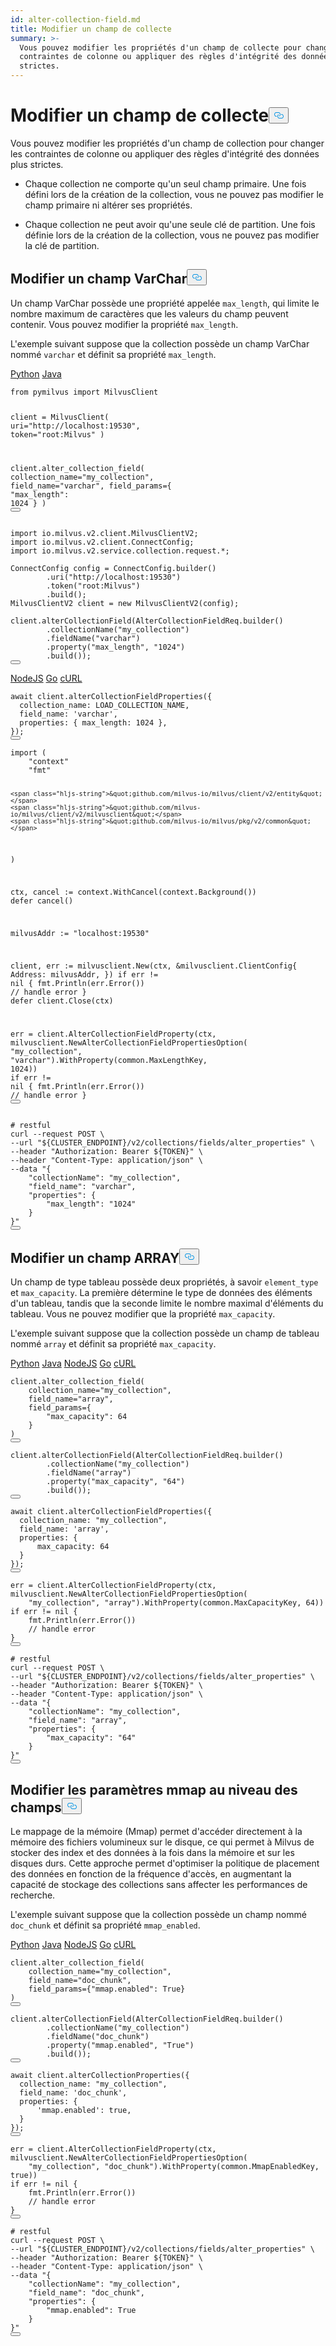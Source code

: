 ```yaml
---
id: alter-collection-field.md
title: Modifier un champ de collecte
summary: >-
  Vous pouvez modifier les propriétés d'un champ de collecte pour changer les
  contraintes de colonne ou appliquer des règles d'intégrité des données plus
  strictes.
---
```

<h1 id="Alter-Collection-Field" class="common-anchor-header">Modifier un champ de collecte<button data-href="#Alter-Collection-Field" class="anchor-icon" translate="no">
      <svg translate="no"
        aria-hidden="true"
        focusable="false"
        height="20"
        version="1.1"
        viewBox="0 0 16 16"
        width="16"
      >
        <path
          fill="#0092E4"
          fill-rule="evenodd"
          d="M4 9h1v1H4c-1.5 0-3-1.69-3-3.5S2.55 3 4 3h4c1.45 0 3 1.69 3 3.5 0 1.41-.91 2.72-2 3.25V8.59c.58-.45 1-1.27 1-2.09C10 5.22 8.98 4 8 4H4c-.98 0-2 1.22-2 2.5S3 9 4 9zm9-3h-1v1h1c1 0 2 1.22 2 2.5S13.98 12 13 12H9c-.98 0-2-1.22-2-2.5 0-.83.42-1.64 1-2.09V6.25c-1.09.53-2 1.84-2 3.25C6 11.31 7.55 13 9 13h4c1.45 0 3-1.69 3-3.5S14.5 6 13 6z"
        ></path>
      </svg>
    </button></h1><p>Vous pouvez modifier les propriétés d'un champ de collection pour changer les contraintes de colonne ou appliquer des règles d'intégrité des données plus strictes.</p>
<div class="alert note">
<ul>
<li><p>Chaque collection ne comporte qu'un seul champ primaire. Une fois défini lors de la création de la collection, vous ne pouvez pas modifier le champ primaire ni altérer ses propriétés.</p></li>
<li><p>Chaque collection ne peut avoir qu'une seule clé de partition. Une fois définie lors de la création de la collection, vous ne pouvez pas modifier la clé de partition.</p></li>
</ul>
</div>
<h2 id="Alter-VarChar-field" class="common-anchor-header">Modifier un champ VarChar<button data-href="#Alter-VarChar-field" class="anchor-icon" translate="no">
      <svg translate="no"
        aria-hidden="true"
        focusable="false"
        height="20"
        version="1.1"
        viewBox="0 0 16 16"
        width="16"
      >
        <path
          fill="#0092E4"
          fill-rule="evenodd"
          d="M4 9h1v1H4c-1.5 0-3-1.69-3-3.5S2.55 3 4 3h4c1.45 0 3 1.69 3 3.5 0 1.41-.91 2.72-2 3.25V8.59c.58-.45 1-1.27 1-2.09C10 5.22 8.98 4 8 4H4c-.98 0-2 1.22-2 2.5S3 9 4 9zm9-3h-1v1h1c1 0 2 1.22 2 2.5S13.98 12 13 12H9c-.98 0-2-1.22-2-2.5 0-.83.42-1.64 1-2.09V6.25c-1.09.53-2 1.84-2 3.25C6 11.31 7.55 13 9 13h4c1.45 0 3-1.69 3-3.5S14.5 6 13 6z"
        ></path>
      </svg>
    </button></h2><p>Un champ VarChar possède une propriété appelée <code translate="no">max_length</code>, qui limite le nombre maximum de caractères que les valeurs du champ peuvent contenir. Vous pouvez modifier la propriété <code translate="no">max_length</code>.</p>
<p>L'exemple suivant suppose que la collection possède un champ VarChar nommé <code translate="no">varchar</code> et définit sa propriété <code translate="no">max_length</code>.</p>
<div class="multipleCode">
   <a href="#python">Python</a> <a href="#java">Java</a></div>
<pre><code translate="no" class="language-python"><span class="hljs-keyword">from</span> pymilvus <span class="hljs-keyword">import</span> MilvusClient

client = MilvusClient(
    uri=<span class="hljs-string">&quot;http://localhost:19530&quot;</span>,
    token=<span class="hljs-string">&quot;root:Milvus&quot;</span>
)

client.alter_collection_field(
    collection_name=<span class="hljs-string">&quot;my_collection&quot;</span>,
    field_name=<span class="hljs-string">&quot;varchar&quot;</span>,
    field_params={
        <span class="hljs-string">&quot;max_length&quot;</span>: <span class="hljs-number">1024</span>
    }
)
<button class="copy-code-btn"></button></code></pre>
<pre><code translate="no" class="language-java"><span class="hljs-keyword">import</span> io.milvus.v2.client.MilvusClientV2;
<span class="hljs-keyword">import</span> io.milvus.v2.client.ConnectConfig;
<span class="hljs-keyword">import</span> io.milvus.v2.service.collection.request.*;

<span class="hljs-type">ConnectConfig</span> <span class="hljs-variable">config</span> <span class="hljs-operator">=</span> ConnectConfig.builder()
        .uri(<span class="hljs-string">&quot;http://localhost:19530&quot;</span>)
        .token(<span class="hljs-string">&quot;root:Milvus&quot;</span>)
        .build();
<span class="hljs-type">MilvusClientV2</span> <span class="hljs-variable">client</span> <span class="hljs-operator">=</span> <span class="hljs-keyword">new</span> <span class="hljs-title class_">MilvusClientV2</span>(config);

client.alterCollectionField(AlterCollectionFieldReq.builder()
        .collectionName(<span class="hljs-string">&quot;my_collection&quot;</span>)
        .fieldName(<span class="hljs-string">&quot;varchar&quot;</span>)
        .property(<span class="hljs-string">&quot;max_length&quot;</span>, <span class="hljs-string">&quot;1024&quot;</span>)
        .build());
<button class="copy-code-btn"></button></code></pre>
<div class="multipleCode">
   <a href="#javascript">NodeJS</a> <a href="#go">Go</a> <a href="#bash">cURL</a></div>
<pre><code translate="no" class="language-javascript"><span class="hljs-keyword">await</span> client.<span class="hljs-title function_">alterCollectionFieldProperties</span>({
  <span class="hljs-attr">collection_name</span>: <span class="hljs-variable constant_">LOAD_COLLECTION_NAME</span>,
  <span class="hljs-attr">field_name</span>: <span class="hljs-string">&#x27;varchar&#x27;</span>,
  <span class="hljs-attr">properties</span>: { <span class="hljs-attr">max_length</span>: <span class="hljs-number">1024</span> },
});
<button class="copy-code-btn"></button></code></pre>
<pre><code translate="no" class="language-go"><span class="hljs-keyword">import</span> (
    <span class="hljs-string">&quot;context&quot;</span>
    <span class="hljs-string">&quot;fmt&quot;</span>

    <span class="hljs-string">&quot;github.com/milvus-io/milvus/client/v2/entity&quot;</span>
    <span class="hljs-string">&quot;github.com/milvus-io/milvus/client/v2/milvusclient&quot;</span>
    <span class="hljs-string">&quot;github.com/milvus-io/milvus/pkg/v2/common&quot;</span>
)

ctx, cancel := context.WithCancel(context.Background())
<span class="hljs-keyword">defer</span> cancel()

milvusAddr := <span class="hljs-string">&quot;localhost:19530&quot;</span>

client, err := milvusclient.New(ctx, &amp;milvusclient.ClientConfig{
    Address: milvusAddr,
})
<span class="hljs-keyword">if</span> err != <span class="hljs-literal">nil</span> {
    fmt.Println(err.Error())
    <span class="hljs-comment">// handle error</span>
}
<span class="hljs-keyword">defer</span> client.Close(ctx)

err = client.AlterCollectionFieldProperty(ctx, milvusclient.NewAlterCollectionFieldPropertiesOption(
    <span class="hljs-string">&quot;my_collection&quot;</span>, <span class="hljs-string">&quot;varchar&quot;</span>).WithProperty(common.MaxLengthKey, <span class="hljs-number">1024</span>))
<span class="hljs-keyword">if</span> err != <span class="hljs-literal">nil</span> {
    fmt.Println(err.Error())
    <span class="hljs-comment">// handle error</span>
}
<button class="copy-code-btn"></button></code></pre>
<pre><code translate="no" class="language-bash"><span class="hljs-comment"># restful</span>
curl --request POST \
--url <span class="hljs-string">&quot;<span class="hljs-variable">${CLUSTER_ENDPOINT}</span>/v2/collections/fields/alter_properties&quot;</span> \
--header <span class="hljs-string">&quot;Authorization: Bearer <span class="hljs-variable">${TOKEN}</span>&quot;</span> \
--header <span class="hljs-string">&quot;Content-Type: application/json&quot;</span> \
--data <span class="hljs-string">&quot;{
    &quot;</span>collectionName<span class="hljs-string">&quot;: &quot;</span>my_collection<span class="hljs-string">&quot;,
    &quot;</span>field_name<span class="hljs-string">&quot;: &quot;</span>varchar<span class="hljs-string">&quot;,
    &quot;</span>properties<span class="hljs-string">&quot;: {
        &quot;</span>max_length<span class="hljs-string">&quot;: &quot;</span>1024<span class="hljs-string">&quot;
    }
}&quot;</span>
<button class="copy-code-btn"></button></code></pre>
<h2 id="Alter-ARRAY-field" class="common-anchor-header">Modifier un champ ARRAY<button data-href="#Alter-ARRAY-field" class="anchor-icon" translate="no">
      <svg translate="no"
        aria-hidden="true"
        focusable="false"
        height="20"
        version="1.1"
        viewBox="0 0 16 16"
        width="16"
      >
        <path
          fill="#0092E4"
          fill-rule="evenodd"
          d="M4 9h1v1H4c-1.5 0-3-1.69-3-3.5S2.55 3 4 3h4c1.45 0 3 1.69 3 3.5 0 1.41-.91 2.72-2 3.25V8.59c.58-.45 1-1.27 1-2.09C10 5.22 8.98 4 8 4H4c-.98 0-2 1.22-2 2.5S3 9 4 9zm9-3h-1v1h1c1 0 2 1.22 2 2.5S13.98 12 13 12H9c-.98 0-2-1.22-2-2.5 0-.83.42-1.64 1-2.09V6.25c-1.09.53-2 1.84-2 3.25C6 11.31 7.55 13 9 13h4c1.45 0 3-1.69 3-3.5S14.5 6 13 6z"
        ></path>
      </svg>
    </button></h2><p>Un champ de type tableau possède deux propriétés, à savoir <code translate="no">element_type</code> et <code translate="no">max_capacity</code>. La première détermine le type de données des éléments d'un tableau, tandis que la seconde limite le nombre maximal d'éléments du tableau. Vous ne pouvez modifier que la propriété <code translate="no">max_capacity</code>.</p>
<p>L'exemple suivant suppose que la collection possède un champ de tableau nommé <code translate="no">array</code> et définit sa propriété <code translate="no">max_capacity</code>.</p>
<div class="multipleCode">
   <a href="#python">Python</a> <a href="#java">Java</a> <a href="#javascript">NodeJS</a> <a href="#go">Go</a> <a href="#bash">cURL</a></div>
<pre><code translate="no" class="language-python">client.alter_collection_field(
    collection_name=<span class="hljs-string">&quot;my_collection&quot;</span>,
    field_name=<span class="hljs-string">&quot;array&quot;</span>,
    field_params={
        <span class="hljs-string">&quot;max_capacity&quot;</span>: <span class="hljs-number">64</span>
    }
)
<button class="copy-code-btn"></button></code></pre>
<pre><code translate="no" class="language-java">client.alterCollectionField(AlterCollectionFieldReq.builder()
        .collectionName(<span class="hljs-string">&quot;my_collection&quot;</span>)
        .fieldName(<span class="hljs-string">&quot;array&quot;</span>)
        .property(<span class="hljs-string">&quot;max_capacity&quot;</span>, <span class="hljs-string">&quot;64&quot;</span>)
        .build());
<button class="copy-code-btn"></button></code></pre>
<pre><code translate="no" class="language-javascript"><span class="hljs-keyword">await</span> client.<span class="hljs-title function_">alterCollectionFieldProperties</span>({
  <span class="hljs-attr">collection_name</span>: <span class="hljs-string">&quot;my_collection&quot;</span>,
  <span class="hljs-attr">field_name</span>: <span class="hljs-string">&#x27;array&#x27;</span>,
  <span class="hljs-attr">properties</span>: { 
      <span class="hljs-attr">max_capacity</span>: <span class="hljs-number">64</span> 
  }
});
<button class="copy-code-btn"></button></code></pre>
<pre><code translate="no" class="language-go">err = client.AlterCollectionFieldProperty(ctx, milvusclient.NewAlterCollectionFieldPropertiesOption(
    <span class="hljs-string">&quot;my_collection&quot;</span>, <span class="hljs-string">&quot;array&quot;</span>).WithProperty(common.MaxCapacityKey, <span class="hljs-number">64</span>))
<span class="hljs-keyword">if</span> err != <span class="hljs-literal">nil</span> {
    fmt.Println(err.Error())
    <span class="hljs-comment">// handle error</span>
}
<button class="copy-code-btn"></button></code></pre>
<pre><code translate="no" class="language-bash"><span class="hljs-comment"># restful</span>
curl --request POST \
--url <span class="hljs-string">&quot;<span class="hljs-variable">${CLUSTER_ENDPOINT}</span>/v2/collections/fields/alter_properties&quot;</span> \
--header <span class="hljs-string">&quot;Authorization: Bearer <span class="hljs-variable">${TOKEN}</span>&quot;</span> \
--header <span class="hljs-string">&quot;Content-Type: application/json&quot;</span> \
--data <span class="hljs-string">&quot;{
    &quot;</span>collectionName<span class="hljs-string">&quot;: &quot;</span>my_collection<span class="hljs-string">&quot;,
    &quot;</span>field_name<span class="hljs-string">&quot;: &quot;</span>array<span class="hljs-string">&quot;,
    &quot;</span>properties<span class="hljs-string">&quot;: {
        &quot;</span>max_capacity<span class="hljs-string">&quot;: &quot;</span>64<span class="hljs-string">&quot;
    }
}&quot;</span>
<button class="copy-code-btn"></button></code></pre>
<h2 id="Alter-field-level-mmap-settings" class="common-anchor-header">Modifier les paramètres mmap au niveau des champs<button data-href="#Alter-field-level-mmap-settings" class="anchor-icon" translate="no">
      <svg translate="no"
        aria-hidden="true"
        focusable="false"
        height="20"
        version="1.1"
        viewBox="0 0 16 16"
        width="16"
      >
        <path
          fill="#0092E4"
          fill-rule="evenodd"
          d="M4 9h1v1H4c-1.5 0-3-1.69-3-3.5S2.55 3 4 3h4c1.45 0 3 1.69 3 3.5 0 1.41-.91 2.72-2 3.25V8.59c.58-.45 1-1.27 1-2.09C10 5.22 8.98 4 8 4H4c-.98 0-2 1.22-2 2.5S3 9 4 9zm9-3h-1v1h1c1 0 2 1.22 2 2.5S13.98 12 13 12H9c-.98 0-2-1.22-2-2.5 0-.83.42-1.64 1-2.09V6.25c-1.09.53-2 1.84-2 3.25C6 11.31 7.55 13 9 13h4c1.45 0 3-1.69 3-3.5S14.5 6 13 6z"
        ></path>
      </svg>
    </button></h2><p>Le mappage de la mémoire (Mmap) permet d'accéder directement à la mémoire des fichiers volumineux sur le disque, ce qui permet à Milvus de stocker des index et des données à la fois dans la mémoire et sur les disques durs. Cette approche permet d'optimiser la politique de placement des données en fonction de la fréquence d'accès, en augmentant la capacité de stockage des collections sans affecter les performances de recherche.</p>
<p>L'exemple suivant suppose que la collection possède un champ nommé <code translate="no">doc_chunk</code> et définit sa propriété <code translate="no">mmap_enabled</code>.</p>
<div class="multipleCode">
   <a href="#python">Python</a> <a href="#java">Java</a> <a href="#javascript">NodeJS</a> <a href="#go">Go</a> <a href="#bash">cURL</a></div>
<pre><code translate="no" class="language-python">client.alter_collection_field(
    collection_name=<span class="hljs-string">&quot;my_collection&quot;</span>,
    field_name=<span class="hljs-string">&quot;doc_chunk&quot;</span>,
    field_params={<span class="hljs-string">&quot;mmap.enabled&quot;</span>: <span class="hljs-literal">True</span>}
)
<button class="copy-code-btn"></button></code></pre>
<pre><code translate="no" class="language-java">client.alterCollectionField(AlterCollectionFieldReq.builder()
        .collectionName(<span class="hljs-string">&quot;my_collection&quot;</span>)
        .fieldName(<span class="hljs-string">&quot;doc_chunk&quot;</span>)
        .property(<span class="hljs-string">&quot;mmap.enabled&quot;</span>, <span class="hljs-string">&quot;True&quot;</span>)
        .build());
<button class="copy-code-btn"></button></code></pre>
<pre><code translate="no" class="language-javascript"><span class="hljs-keyword">await</span> client.<span class="hljs-title function_">alterCollectionProperties</span>({
  <span class="hljs-attr">collection_name</span>: <span class="hljs-string">&quot;my_collection&quot;</span>,
  <span class="hljs-attr">field_name</span>: <span class="hljs-string">&#x27;doc_chunk&#x27;</span>,
  <span class="hljs-attr">properties</span>: { 
      <span class="hljs-string">&#x27;mmap.enabled&#x27;</span>: <span class="hljs-literal">true</span>, 
  }
});
<button class="copy-code-btn"></button></code></pre>
<pre><code translate="no" class="language-go">err = client.AlterCollectionFieldProperty(ctx, milvusclient.NewAlterCollectionFieldPropertiesOption(
    <span class="hljs-string">&quot;my_collection&quot;</span>, <span class="hljs-string">&quot;doc_chunk&quot;</span>).WithProperty(common.MmapEnabledKey, <span class="hljs-literal">true</span>))
<span class="hljs-keyword">if</span> err != <span class="hljs-literal">nil</span> {
    fmt.Println(err.Error())
    <span class="hljs-comment">// handle error</span>
}
<button class="copy-code-btn"></button></code></pre>
<pre><code translate="no" class="language-bash"><span class="hljs-comment"># restful</span>
curl --request POST \
--url <span class="hljs-string">&quot;<span class="hljs-variable">${CLUSTER_ENDPOINT}</span>/v2/collections/fields/alter_properties&quot;</span> \
--header <span class="hljs-string">&quot;Authorization: Bearer <span class="hljs-variable">${TOKEN}</span>&quot;</span> \
--header <span class="hljs-string">&quot;Content-Type: application/json&quot;</span> \
--data <span class="hljs-string">&quot;{
    &quot;</span>collectionName<span class="hljs-string">&quot;: &quot;</span>my_collection<span class="hljs-string">&quot;,
    &quot;</span>field_name<span class="hljs-string">&quot;: &quot;</span>doc_chunk<span class="hljs-string">&quot;,
    &quot;</span>properties<span class="hljs-string">&quot;: {
        &quot;</span>mmap.enabled<span class="hljs-string">&quot;: True
    }
}&quot;</span>
<button class="copy-code-btn"></button></code></pre>
